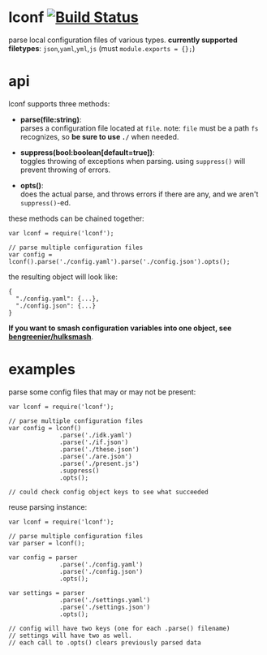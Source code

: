 # lconf [![Build Status](https://travis-ci.org/bengreenier/lconf.svg)](https://travis-ci.org/bengreenier/lconf)
parse local configuration files of various types. __currently supported filetypes__: `json`,`yaml`,`yml`,`js` (must `module.exports = {};`)

# api

lconf supports three methods:

  + __parse(file:string)__:  
    parses a configuration file located at `file`. note: `file` must be a path `fs` recognizes, so __be sure to use `./`__ when needed.

  + __suppress(bool:boolean[default=true])__:  
    toggles throwing of exceptions when parsing. using `suppress()` will prevent throwing of errors.

  + __opts()__:  
    does the actual parse, and throws errors if there are any, and we aren't `suppress()`-ed.


these methods can be chained together:

```
var lconf = require('lconf');

// parse multiple configuration files
var config = lconf().parse('./config.yaml').parse('./config.json').opts();
```

the resulting object will look like:

```
{
  "./config.yaml": {...},
  "./config.json": {...}
}
```

__If you want to smash configuration variables into one object, see [bengreenier/hulksmash](https://github.com/bengreenier/hulksmash)__.

# examples

parse some config files that may or may not be present:

```
var lconf = require('lconf');

// parse multiple configuration files
var config = lconf()
              .parse('./idk.yaml')
              .parse('./if.json')
              .parse('./these.json')
              .parse('./are.json')
              .parse('./present.js')
              .suppress()
              .opts();

// could check config object keys to see what succeeded
```

reuse parsing instance:

```
var lconf = require('lconf');

// parse multiple configuration files
var parser = lconf();

var config = parser
              .parse('./config.yaml')
              .parse('./config.json')
              .opts();

var settings = parser
              .parse('./settings.yaml')
              .parse('./settings.json')
              .opts();

// config will have two keys (one for each .parse() filename)
// settings will have two as well.
// each call to .opts() clears previously parsed data
```

